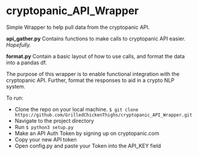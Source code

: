 # cryptopanic_API_Wrapper

Simple Wrapper to help pull data from the cryptopanic API.

**api_gather.py** Contains functions to make calls to cryptopanic API easier. *Hopefully.*

**format.py** Contain a basic layout of how to use calls, and format the data into a pandas df.

The purpose of this wrapper is to enable functional integration with the cryptopanic API. Further, format the responses to aid in a crypto NLP system.

To run:
 *  Clone the repo on your local machine. `$ git clone https://github.com/GrilledChickenThighs/cryptopanic_API_Wrapper.git`
 *  Navigate to the project directory
 *  Run `$ python3 setup.py`
 *  Make an API Auth Token by signing up on cryptopanic.com
 *  Copy your new API token
 *  Open config.py and paste your Token into the API_KEY field
 
